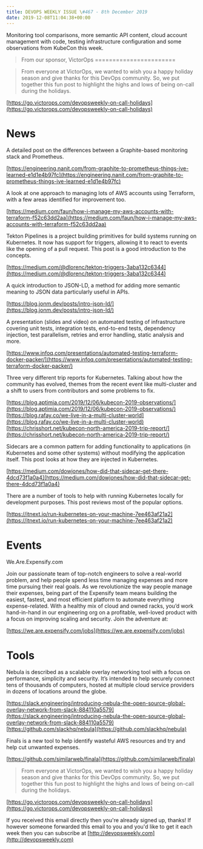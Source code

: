 ```yaml
---
title: DEVOPS WEEKLY ISSUE \#467 - 8th December 2019 
date: 2019-12-08T11:04:38+00:00
---
```


Monitoring tool comparisons, more semantic API content, cloud account management with code, testing infrastructure configuration and some observations from KubeCon this week.


>From our sponsor, VictorOps
=======================

>From everyone at VictorOps, we wanted to wish you a happy holiday season and give thanks for this DevOps community. So, we put together this fun post to highlight the highs and lows of being on-call during the holidays.

[https://go.victorops.com/devopsweekly-on-call-holidays](https://go.victorops.com/devopsweekly-on-call-holidays)


News
====

A detailed post on the differences between a Graphite-based monitoring stack and Prometheus.

[https://engineering.nanit.com/from-graphite-to-prometheus-things-ive-learned-e1d1e4b97fc](https://engineering.nanit.com/from-graphite-to-prometheus-things-ive-learned-e1d1e4b97fc)


A look at one approach to managing lots of AWS accounts using Terraform, with a few areas identified for improvement too.

[https://medium.com/faun/how-i-manage-my-aws-accounts-with-terraform-f52c63dd2aa](https://medium.com/faun/how-i-manage-my-aws-accounts-with-terraform-f52c63dd2aa)


Tekton Pipelines is a project building primitives for build systems running on Kubernetes. It now has support for triggers, allowing it to react to events like the opening of a pull request. This post is a good introduction to the concepts.

[https://medium.com/@dlorenc/tekton-triggers-3aba132c6344](https://medium.com/@dlorenc/tekton-triggers-3aba132c6344)


A quick introduction to JSON-LD, a method for adding more semantic meaning to JSON data particularly useful in APIs.

[https://blog.jonm.dev/posts/intro-json-ld/](https://blog.jonm.dev/posts/intro-json-ld/)


A presentation (slides and video) on automated testing of infrastructure covering unit tests, integration tests, end-to-end tests, dependency injection, test parallelism, retries and error handling, static analysis and more.

[https://www.infoq.com/presentations/automated-testing-terraform-docker-packer/](https://www.infoq.com/presentations/automated-testing-terraform-docker-packer/)


Three very different trip reports for Kubernetes. Talking about how the community has evolved, themes from the recent event like multi-cluster and a shift to users from contributors and some problems to fix.

[https://blog.aptimia.com/2019/12/06/kubecon-2019-observations/](https://blog.aptimia.com/2019/12/06/kubecon-2019-observations/)
[https://blog.rafay.co/we-live-in-a-multi-cluster-world](https://blog.rafay.co/we-live-in-a-multi-cluster-world)
[https://chrisshort.net/kubecon-north-america-2019-trip-report/](https://chrisshort.net/kubecon-north-america-2019-trip-report/)


Sidecars are a common pattern for adding functionality to applications (in Kubernetes and some other systems) without modifying the application itself. This post looks at how they are injected in Kubernetes.

[https://medium.com/dowjones/how-did-that-sidecar-get-there-4dcd73f1a0a4](https://medium.com/dowjones/how-did-that-sidecar-get-there-4dcd73f1a0a4)


There are a number of tools to help with running Kubernetes locally for development purposes. This post reviews most of the popular options.

[https://itnext.io/run-kubernetes-on-your-machine-7ee463af21a2](https://itnext.io/run-kubernetes-on-your-machine-7ee463af21a2)


Events
======

We.Are.Expensify.com

Join our passionate team of top-notch engineers to solve a real-world problem, and help people spend less time managing expenses and more time pursuing their real goals. As we revolutionize the way people manage their expenses, being part of the Expensify team means building the easiest, fastest, and most efficient platform to automate everything expense-related. With a healthy mix of cloud and owned racks, you’d work hand-in-hand in our engineering org on a profitable, well-loved product with a focus on improving scaling and security. Join the adventure at:

[https://we.are.expensify.com/jobs](https://we.are.expensify.com/jobs)


Tools
=====

Nebula is described as a scalable overlay networking tool with a focus on performance, simplicity and security. It’s intended to help securely connect tens of thousands of computers, hosted at multiple cloud service providers in dozens of locations around the globe.

[https://slack.engineering/introducing-nebula-the-open-source-global-overlay-network-from-slack-884110a5579](https://slack.engineering/introducing-nebula-the-open-source-global-overlay-network-from-slack-884110a5579)
[https://github.com/slackhq/nebula](https://github.com/slackhq/nebula)


Finals is a new tool to help identify wasteful AWS resources and try and help cut unwanted expenses.


[https://github.com/similarweb/finala](https://github.com/similarweb/finala)



>From everyone at VictorOps, we wanted to wish you a happy holiday season and give thanks for this DevOps community. So, we put together this fun post to highlight the highs and lows of being on-call during the holidays.

[https://go.victorops.com/devopsweekly-on-call-holidays](https://go.victorops.com/devopsweekly-on-call-holidays)


If you received this email directly then you're already signed up, thanks! If however someone forwarded this email to you and you'd like to get it each week then you can subscribe at [http://devopsweekly.com](http://devopsweekly.com)

